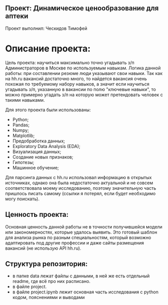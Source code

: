 ## Проект: Динамическое ценообразование для аптеки 
Проект выполнил: Ческидов Тимофей

# Описание проекта:

Цель проекта: научиться максимально точно угадывать з/п Администраторов в Москве по используемым навыкам. 
Логика данной работы: при составлении резюме люди указывают свои навыки. Так как на hh.ru вакансий достаточно много, то найдется вакансия очень
похожая по требуемому набору навыков, а значит если научиться угадывать з/п, указанную в вакансии по полю "ключевые навыки", то можно примерно
угадать з/п на которую может претендовать человек с такими навыками.

Для этого проекта были использованы:
- Python;
- Pandas;
- Numpy; 
- Matplotlib;
- Предобработка данных;
- Exploratory Data Analysis (EDA);
- Визуализация данных;
- Создание новых признаков;
- Гипотезы;
- Машинное обучение;

Для парсинга данных с hh.ru использовал информацию в открытых источниках, однако она была недостаточно актуальной и не совсем соответствовала моему исследованию, поэтому значительную часть пришлось писать самому (ссылки я потерял, если будет необходимо могу поискать).

## Ценность проекта:

Основная ценность данной работы не в точности получившейся модели или закономерностях, которые удалось выявить. Это готовый шаблон для анализа рынка по разным специальностям, который возможно адаптировать под другие профессии и даже сайты размещения вакансий (не использую API hh.ru).

## Структура репозитория:

- в папке data лежат файлы с данными, в ней же есть отдельный readme, где всё про них расписано.
- в файле project.
- в файле project.ipynb лежит основная часть исследования с python кодом, пояснениями и выводами
